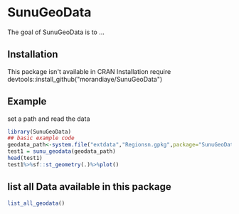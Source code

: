 
# SunuGeoData

<!-- badges: start -->
<!-- badges: end -->

The goal of SunuGeoData is to ...

## Installation

This package isn't available in CRAN
Installation require 
devtools::install_github("morandiaye/SunuGeoData")

## Example
set a path and read the data

``` r
library(SunuGeoData)
## basic example code
geodata_path<-system.file("extdata","Regionsn.gpkg",package="SunuGeoData")
test1 = sunu_geodata(geodata_path)
head(test1)
test1%>%sf::st_geometry(.)%>%plot()
```
## list all Data available in this package
``` r
list_all_geodata()
```
